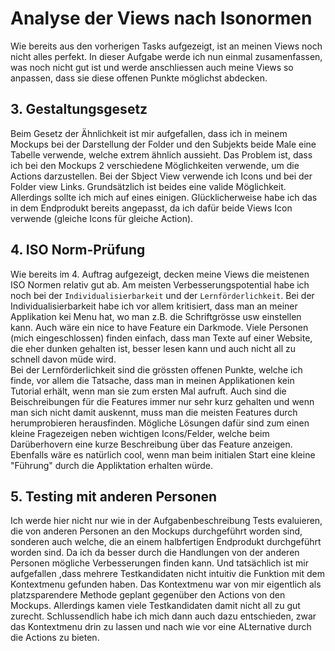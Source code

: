 # Analyse der Views nach Isonormen
Wie bereits aus den vorherigen Tasks aufgezeigt, ist an meinen Views noch nicht alles perfekt. In dieser Aufgabe werde ich nun einmal zusamenfassen, was noch nicht gut ist und werde anschliessen auch meine Views so anpassen, dass sie diese offenen Punkte möglichst abdecken. 

## 3. Gestaltungsgesetz
Beim Gesetz der Ähnlichkeit ist mir aufgefallen, dass ich in meinem Mockups bei der Darstellung  der Folder und den Subjekts beide Male eine Tabelle verwende, welche extrem ähnlich aussieht. Das Problem ist, dass ich bei den Mockups 2 verschiedene Möglichkeiten verwende, um die Actions darzustellen. Bei der Sbject View verwende ich Icons und bei der Folder view Links. Grundsätzlich ist beides eine valide Möglichkeit. Allerdings sollte ich mich auf eines einigen. Glücklicherweise habe ich das in dem Endprodukt bereits angepasst, da ich dafür beide Views Icon verwende (gleiche Icons für gleiche Action).

## 4. ISO Norm-Prüfung
Wie bereits im 4. Auftrag aufgezeigt, decken meine Views die meistenen ISO Normen relativ gut ab. Am meisten Verbesserungspotential habe ich noch bei der `Individualisierbarkeit` und der `Lernförderlichkeit`. Bei der Individualisierbarkeit habe ich vor allem kritisiert, dass man an meiner Applikation kei Menu hat, wo man z.B. die Schriftgrösse usw einstellen kann. Auch wäre ein nice to have Feature ein Darkmode. Viele Personen (mich eingeschlossen) finden einfach, dass man Texte auf einer Website, die eher dunken gehalten ist, besser lesen kann und auch nicht all zu schnell davon müde wird. <br/>
Bei der Lernförderlichkeit sind die grössten offenen Punkte, welche ich finde, vor allem die Tatsache, dass man in meinen Applikationen kein Tutorial erhält, wenn man sie zum ersten Mal aufruft. Auch sind die Beischreibungen für die Features immer nur sehr kurz gehalten und wenn man sich nicht damit auskennt, muss man die meisten Features durch herumprobieren herausfinden. Mögliche Lösungen dafür sind zum einen kleine Fragezeigen neben wichtigen Icons/Felder, welche beim Darüberhovern eine kurze Beschreibung über das Feature anzeigen. Ebenfalls wäre es natürlich cool, wenn man beim initialen Start eine kleine "Führung" durch die Appliktation erhalten würde.  

## 5. Testing mit anderen Personen
Ich werde hier nicht nur wie in der Aufgabenbeschreibung Tests evaluieren, die von anderen Personen an den Mockups durchgeführt worden sind, sonderen auch welche, die an einem halbfertigen Endprodukt durchgeführt worden sind. Da ich da besser durch die Handlungen von der anderen Personen mögliche Verbesserungen finden kann. Und tatsächlich ist mir aufgefallen ,dass mehrere Testkandidaten nicht intuitiv die Funktion mit dem Kontextmenu gefunden haben. Das Kontextmenu war von mir eigentlich als platzsparendere Methode geplant gegenüber den Actions von den Mockups. Allerdings kamen viele Testkandidaten damit nicht all zu gut zurecht. Schlussendlich habe ich mich dann auch dazu entschieden, zwar das Kontextmenu drin zu lassen und nach wie vor eine ALternative durch die Actions zu bieten. 
